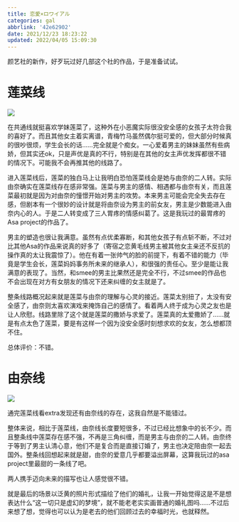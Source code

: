```yaml
---
title: 恋愛×ロワイアル
categories: gal
abbrlink: '42e62902'
date: 2021/12/23 18:23:22
updated: 2022/04/05 15:09:30
---
```

颜艺社的新作，好歹玩过好几部这个社的作品，于是准备试试。
<!--more-->
# 莲菜线

![](https://cdn.jsdelivr.net/gh/ourandream/blog_images@master/恋愛×ロワイアル/ev405_1.6w1pss2b7rw0.png)

在共通线就挺喜欢学妹莲菜了，这种外在小恶魔实际很没安全感的女孩子太符合我的喜好了。而且其他女主着实离谱，青梅竹马虽然偶尔挺可爱的，但大部分时候真的很吵很烦，学生会长的话……完全就是个痴女。一心爱着男主的妹妹虽然有些病娇，但其实还ok，只是声优是真的不行，特别是在其他的女主声优发挥都很不错的情况下。可能我不会再推其他的线路了。

进入莲菜线后，莲菜的独白马上让我明白恐怕莲菜线会是她与由奈的二人转。实际由奈确实在莲菜线存在感非常强。莲菜与男主的感情、相遇都与由奈有关，而且莲菜最初就是因为对由奈的憧憬开始对男主的攻势。本来男主可能会完全失去存在感，但剧本有一个很妙的设计就是将由奈设为男主的前女友，男主是少数能进入由奈内心的人。于是二人转变成了三人胃疼的情感纠葛了。这是我玩过的最胃疼的Asa project的作品了。

男主的塑造也很让我满意。虽然有点优柔寡断，和其他女孩子有点斩不断，不过对比其他Asa的作品来说真的好多了（寄宿之恋黄毛线男主被其他女主亲还不反抗的操作真的太让我震惊了）。他在有着一张帅气的脸的前提下，有着不错的能力（毕竟是学生会长，莲菜妈妈事务所未来的继承人），和很强的责任心。至少是能让我满意的表现了。当然，和smee的男主比果然还是完全不行，不过smee的作品也不会出现在对方有女朋友的情况下还来纠缠的女主就是了。

整条线路概况起来就是莲菜与由奈的理解与心灵的接近。莲菜太别扭了，太没有安全感了，由奈则太喜欢演戏来掩饰自己的感情了。看着两人终于成为心灵之友也是让人欣慰。线路里除了这个就是莲菜的撒娇与求爱了。莲菜真的太爱撒娇了……就是有点太色了莲菜，要是有这样一个因为没安全感时刻想求欢的女友，怎么想都顶不住。

总体评价：不错。

# 由奈线

![](https://cdn.jsdelivr.net/gh/ourandream/blog_images@master/恋愛×ロワイアル/ev509_1.4d1x1bzg8g60.png)

通完莲菜线看extra发现还有由奈线的存在，这我自然是不能错过。

整体来说，相比于莲菜线，由奈线长度要短很多，不过已经比想象中的长不少。而且整条线中莲菜存在感不强，不再是三角纠缠，而是男主与由奈的二人转。由奈终于等到了男主认清心意，他们不是复合而是直接订婚了，男主也决定陪由奈一起去国外。整条线回想起来就是甜，由奈的爱意几乎都要溢出屏幕，这算我玩过的asa project里最甜的一条线了吧。

两人携手迈向未来的描写也让人感觉很不错。

就是最后的场景以泛黄的照片形式描绘了他们的婚礼，让我一开始觉得这是不是想表达什么“这一切只是虚幻的梦境”，就不能老老实实画普通的婚礼图吗……不过后来想了想，觉得也可以认为是老去的他们回顾过去的幸福时光，也就释然。

